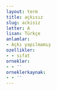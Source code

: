 ```yaml
---
layout: term
title: açkısız
slug: ackisiz
letter: A
lisan: Türkçe
anlamlar:
- Açkı yapılmamış
ozellikler:
- - sıfat
ornekler:
- - ''
orneklerkaynak:
- - ''
---
```

